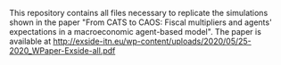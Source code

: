 This repository contains all files necessary to replicate the simulations shown in the paper "From CATS to CAOS:
Fiscal multipliers and agents' expectations in a macroeconomic agent-based model". The paper is available at http://exside-itn.eu/wp-content/uploads/2020/05/25-2020_WPaper-Exside-all.pdf
